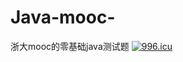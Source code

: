 # Java-mooc-
浙大mooc的零基础java测试题
<a href="https://996.icu"><img src="https://img.shields.io/badge/link-996.icu-red.svg" alt="996.icu" /></a>

